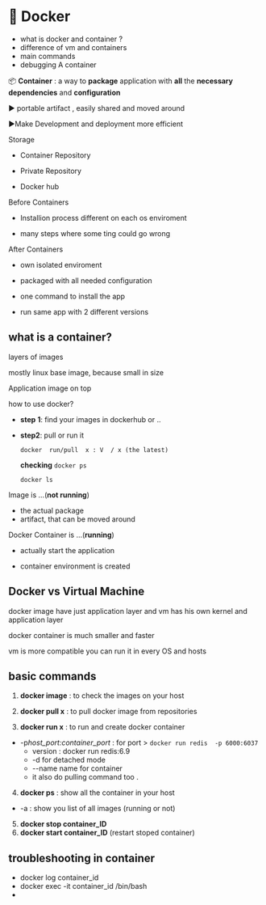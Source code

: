#  :whale: Docker

- what is docker and  container ? 
- difference  of  vm and containers
- main commands
- debugging  A container



:package: **Container** : a way  to **package** application with **all** the **necessary** **dependencies** and **configuration** 

:arrow_forward: portable artifact , easily shared and moved around

:arrow_forward:Make Development and deployment more efficient

   Storage

- Container Repository

- Private Repository 

- Docker hub

Before Containers

- Installion process different on each os  enviroment

- many steps where some ting could go wrong 

After Containers

- own isolated enviroment 

- packaged with all needed configuration 

- one command to install the app 

- run same app with 2 different versions

  

## what is a container?

layers of images

mostly linux base image, because small in size

Application image on top 



 how to use docker?

- **step** **1**: find your images  in dockerhub or ..

- **step2**: pull or  run it  

  `docker  run/pull  x : V  / x (the latest)` 

  **checking**  `docker ps` 

  `docker ls`    

Image is ...(**not running**)

- the actual package
- artifact, that can be moved around

Docker Container is ...(**running**)

- actually start the application

- container environment is created

## Docker vs Virtual Machine

 docker image  have just application layer  and vm has his own  kernel and application layer

docker container is much smaller and faster

vm is more compatible  you can run it in every  OS and hosts



## basic commands

1. **docker image** : to check the images on  your host

2. **docker pull  x** : to pull docker image from repositories

3. **docker run  x** : to run and create docker container
-  -p*host_port:container_port*    :  for port  >   `docker run redis  -p 6000:6037`  
	-  version :  docker run redis:6.9
	- -d  for detached mode 
	- --name   name for container
	- it also  do  pulling command too . 

4. **docker ps** : show all the container in  your host
 - -a : show you list of all  images (running  or not)
5. **docker stop  container_ID**
6. **docker start  container_ID** (restart stoped container)

## troubleshooting  in container

- docker  log  container_id
- docker exec -it  container_id  /bin/bash 
- 

